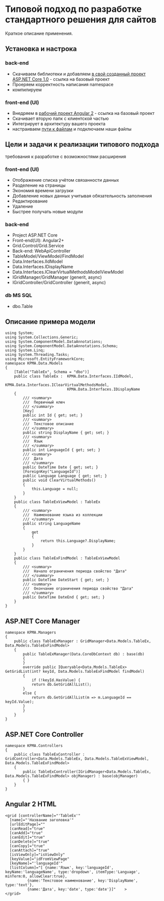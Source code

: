 # Типовой подход по разработке стандартного решения для сайтов

Краткое описание применения.

## Установка и настрока

### back-end

* Скачиваем библиотеки и добавляем [в свой созданный проект ASP.NET Core 1.0](https://www.microsoft.com/net/core#windowscmd) - ссылка на базовый проект
* Проеряем корректность написания namespace
* компилируем

### front-end (UI)

* Внедряем в [рабочий проект Angular 2](https://angular.io/guide/quickstart) - ссылка на базовый проект
* Скачивает вторую папк с клиентской частью
* Интегрирует в архитектуру вашего проекта
* настраиваем [пути к файлам](https://angular.io/tutorial/toh-pt5) и подключаем наши файлы

## Цели и задачи к реализации типового подхода

требования к разработке с возможностями расширения

### front-end (UI)

* Отображение списка учётом связанности данных
* Разделение на страницы
* Экономия времени загрузки
* Добавление новых данных учитывая обязательность заполнения
* Редактирование
* Удаление
* Быстрее получать новые модули

### back-end

* Project ASP.NET Core
* Front-end(UI): Angular2+ 
* Grid.Control/Grid.Service
* Back-end: WebApiController
* TableModel/ViewModel/FindModel
* Data.Interfaces.IIdModel
* Data.Interfaces.IDisplayName
* Data.Interfaces.IClearVirtualMethodsModelViewModel
* IGridManager/GridManager (generit, async)
* IGridController/GridController (generit, async)

### db MS SQL

* dbo.Table


## Описание примера модели

```
using System;
using System.Collections.Generic;
using System.ComponentModel.DataAnnotations;
using System.ComponentModel.DataAnnotations.Schema;
using System.Linq;
using System.Threading.Tasks;
using Microsoft.EntityFrameworkCore;
namespace KPMA.Data.Models
{
    [Table("TableEx", Schema = "dbo")]
    public class TableEx :	KPMA.Data.Interfaces.IIdModel, 
							KPMA.Data.Interfaces.IClearVirtualMethodsModel, 
							KPMA.Data.Interfaces.IDisplayName
    {
        /// <summary>
        ///  Первичный ключ
        /// </summary>
        [Key]
        public int Id { get; set; }
        /// <summary>
        ///  Текстовое описание
        /// </summary>
        public string DisplayName { get; set; }
        /// <summary>
        ///  Язык
        /// </summary>
        public int LanguageId { get; set; }
        /// <summary>
        ///  Дата
        /// </summary>
        public DateTime Date { get; set; }
        [ForeignKey("LanguageId")]
        public Language Language { get; set; }
        public void ClearVirtualMethods()
        {
            this.Language = null;
        }
    }
    public class TableExViewModel : TableEx
    {
        /// <summary>
        ///  Наименование языка из коллекции
        /// </summary>
        public string LanguageName
        {
            get
            {
                return this.Language?.DisplayName;
            }
        }
    }
    public class TableExFindModel : TableExViewModel
    {
        /// <summary>
        ///  Начало ограничения периода свойство "Дата"
        /// </summary>
        public DateTime DateStart { get; set; }
        /// <summary>
        ///  Окончание ограничения периода свойство "Дата"
        /// </summary>
        public DateTime DateEnd { get; set; }
    }
}
```


## ASP.NET Core Manager

```
namespace KPMA.Managers
{
    public class TableExManager : GridManager<Data.Models.TableEx, Data.Models.TableExFindModel>
    {
        public TableExManager(Data.CoreDbContext db) : base(db)
        {
        }
        override public IQueryable<Data.Models.TableEx> GetGridList(int? keyId, Data.Models.TableExFindModel findModel)
        {
            if (!keyId.HasValue) { 
	    	return db.GetGridAllList();
	    }
	    else {
	    	return db.GetGridAllList(m => m.LanguageId == keyId.Value);
	    }
        }
    }
}
```


## ASP.NET Core Controller

```
namespace KPMA.Controllers
{
    public class TableExController : GridController<Data.Models.TableEx, Data.Models.TableExViewModel, Data.Models.TableExFindModel>
    {
        public TableExController(IGridManager<Data.Models.TableEx, Data.Models.TableExFindModel> objManager) : base(objManager)
        { }
    }
}
```

## Angular 2 HTML

```
<grid [controllerName]="'TableEx'"
  [name]="'Название заголовка'"
  [urlEditPage]=""
  [canRead]="true"
  [canAdd]="true"
  [canEdit]="true"
  [canDelete]="true"
  [canCopy]="true"
  [canAttach]="true"
  [isViewOnly]="isViewOnly"
  [keyValue]="idFromViewPage"
  [keyName]="'languageId'"
  [listColumn]="[ {name:'Язык', key:'languageId', keyName:'languageName', type:'dropdown', itemType:'Language', minTerm:0, allowClear:true},
		  {name:'Текстовое наименование', key:'DisplayName', type:'text'},
		  {name:'Дата', key:'date', type:'date'}]"    >
</grid>
```
